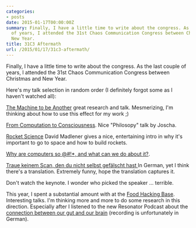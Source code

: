 ```yaml
---
categories:
- posts
date: 2015-01-17T00:00:00Z
summary: Finally, I have a little time to write about the congress. As the last couple
  of years, I attended the 31st Chaos Communication Congress between Christmas and
  New Year.
title: 31C3 Aftermath
url: /2015/01/17/31c3-aftermath/
---
```


<p class="lead">Finally, I have a little time to write about the congress. As the last
couple of years, I attended the 31st Chaos Communication Congress between Christmas and New Year.
</p>


Here's my talk selection in random order (I definitely forgot some as I haven't watched all):

<a href="http://media.ccc.de/browse/congress/2014/31c3_-_6385_-_en_-_saal_g_-_201412292245_-_the_machine_to_be_another_-_beanotherlab.html#video"> The Machine to be Another</a>
great research and talk. Mesmerizing, I'm thinking about how to use this effect for my work ;)

<a href="http://media.ccc.de/browse/congress/2014/31c3_-_6573_-_en_-_saal_2_-_201412281130_-_from_computation_to_consciousness_-_joscha.html#video">From Computation to Consciousness</a>.
Nice "Philosopy" talk by Joscha.

<a href="http://media.ccc.de/browse/congress/2014/31c3_-_6180_-_en_-_saal_2_-_201412271830_-_rocket_science_how_hard_can_it_be_-_david_madlener.html#video&t=672">Rocket Science</a> 
David Madlener gives a nice, entertaining
intro in why it's important to go to space and
how to build rockets.

<a href=http://media.ccc.de/browse/congress/2014/31c3_-_6574_-_en_-_saal_1_-_201412301245_-_why_are_computers_so_and_what_can_we_do_about_it_-_peter_sewell.html#video>Why are computers so @#!*, and what can we do about it?</a>.

<a href="http://media.ccc.de/browse/congress/2014/31c3_-_6558_-_de_-_saal_g_-_201412282300_-_traue_keinem_scan_den_du_nicht_selbst_gefalscht_hast_-_david_kriesel.html#video"> Traue keinem Scan, den du nicht selbst gefälscht hast
</a> In German, yet I think there's a translation.
Extremely funny, hope the translation captures it.


Don't watch the keynote. I wonder who picked
the speaker ... terrible.

This year, I spent a substantial amount
with at the <a href="https://foodhackingbase.org"> Food Hacking Base</a>. Interesting talks.
I'm thinking more and more to do some research
in this direction. Especially after I listened
to the new Resonator Podcast about
the <a href="http://resonator-podcast.de/2015/res049-kurz-zu-verdauungssystem-und-gehirn/">connection between our gut and our brain</a>
(recording is unfortunately in German).


